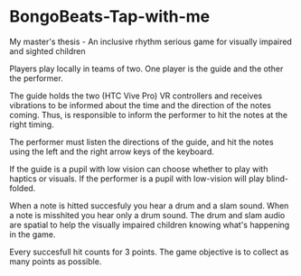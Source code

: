 # BongoBeats-Tap-with-me
My master's thesis - An inclusive rhythm serious game for visually impaired and sighted children

Players play locally in teams of two. One player is the guide and the other the performer. 

The guide holds the two (HTC Vive Pro) VR controllers and receives vibrations to be informed about the time and the direction of the notes coming. Thus, is responsible to inform the performer to hit the notes at the right timing. 

The performer must listen the directions of the guide, and hit the notes using the left and the right arrow keys of the keyboard. 

If the guide is a pupil with low vision can choose whether to play with haptics or visuals. If the performer is a pupil with low-vision will play blind-folded. 

When a note is hitted succesfuly you hear a drum and a slam sound. When a note is misshited you hear only a drum sound. The drum and slam audio are spatial to help the visually impaired children knowing what's happening in the game.

Every succesfull hit counts for 3 points. The game objective is to collect as many points as possible. 

